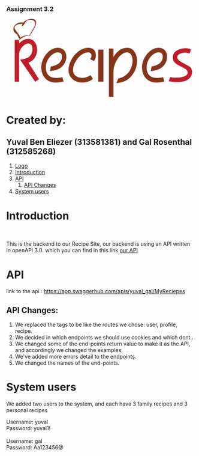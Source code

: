 ### Assignment 3.2
<a name="logo"></a>

![logo](logo.PNG)
# Created by:
## Yuval Ben Eliezer (313581381) and Gal Rosenthal (312585268)

1. [ Logo ](#logo)
1. [Introduction ](#introduction)
1. [ API ](#ourAPI)
    1. [ API Changes ](#changes)
1. [ System users ](#users)


<a name="Introduction"></a>
# Introduction
<br>
<p>
This is the backend to our Recipe Site, our backend is using an API written in openAPI 3.0.
which you can find in this link <a href="https://app.swaggerhub.com/apis/yuval_gal/MyReciepes">our API</a>
</p>

<a name="ourAPI"></a>
# API
 link to the api : https://app.swaggerhub.com/apis/yuval_gal/MyReciepes

<a name="changes"></a>
## API Changes:
1. We replaced the tags to be like the routes we chose: user, profile, recipe.
2. We decided in which endpoints we should use cookies and which dont..
3. We changed some of the end-points return value to make it as the API, and accordingly we changed the examples.
4. We've added more errors detail to the endpoints.
5. We changed the names of the end-points.
 
<a name="users"></a>
# System users
We added two users to the system, and each have 3 family recipes and 3 personal recipes

Username: yuval
<br>
Password: yuval1!
<br>
<br>
Username: gal
<br>
Password: Aa123456@
